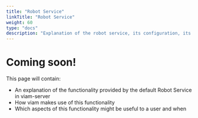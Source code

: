 ```yaml
---
title: "Robot Service"
linkTitle: "Robot Service"
weight: 60
type: "docs"
description: "Explanation of the robot service, its configuration, its functionality, and its interfaces."
---
```

# Coming soon!
This page will contain:

- An explanation of the functionality provided by the default Robot Service in viam-server
- How viam makes use of this functionality
- Which aspects of this functionality might be useful to a user and when

